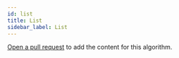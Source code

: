 ```yaml
---
id: list
title: List
sidebar_label: List
---
```


[Open a pull request](https://github.com/AllAlgorithms/algorithms/tree/master/docs/list.md) to add the content for this algorithm.